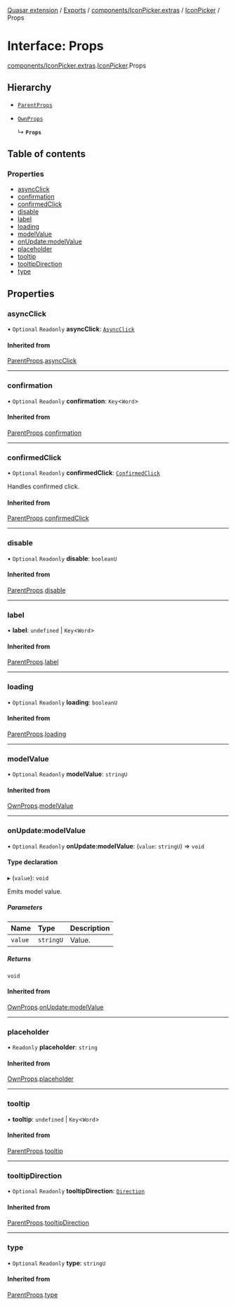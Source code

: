 [Quasar extension](../index.md) / [Exports](../modules.md) / [components/IconPicker.extras](../modules/components_IconPicker_extras.md) / [IconPicker](../modules/components_IconPicker_extras.IconPicker.md) / Props

# Interface: Props

[components/IconPicker.extras](../modules/components_IconPicker_extras.md).[IconPicker](../modules/components_IconPicker_extras.IconPicker.md).Props

## Hierarchy

- [`ParentProps`](components_IconPicker_extras.IconPicker.ParentProps.md)

- [`OwnProps`](components_IconPicker_extras.IconPicker.OwnProps.md)

  ↳ **`Props`**

## Table of contents

### Properties

- [asyncClick](components_IconPicker_extras.IconPicker.Props.md#asyncclick)
- [confirmation](components_IconPicker_extras.IconPicker.Props.md#confirmation)
- [confirmedClick](components_IconPicker_extras.IconPicker.Props.md#confirmedclick)
- [disable](components_IconPicker_extras.IconPicker.Props.md#disable)
- [label](components_IconPicker_extras.IconPicker.Props.md#label)
- [loading](components_IconPicker_extras.IconPicker.Props.md#loading)
- [modelValue](components_IconPicker_extras.IconPicker.Props.md#modelvalue)
- [onUpdate:modelValue](components_IconPicker_extras.IconPicker.Props.md#onupdate:modelvalue)
- [placeholder](components_IconPicker_extras.IconPicker.Props.md#placeholder)
- [tooltip](components_IconPicker_extras.IconPicker.Props.md#tooltip)
- [tooltipDirection](components_IconPicker_extras.IconPicker.Props.md#tooltipdirection)
- [type](components_IconPicker_extras.IconPicker.Props.md#type)

## Properties

### asyncClick

• `Optional` `Readonly` **asyncClick**: [`AsyncClick`](components_api_async_click.asyncClick.AsyncClick.md)

#### Inherited from

[ParentProps](components_IconPicker_extras.IconPicker.ParentProps.md).[asyncClick](components_IconPicker_extras.IconPicker.ParentProps.md#asyncclick)

___

### confirmation

• `Optional` `Readonly` **confirmation**: `Key`<`Word`\>

#### Inherited from

[ParentProps](components_IconPicker_extras.IconPicker.ParentProps.md).[confirmation](components_IconPicker_extras.IconPicker.ParentProps.md#confirmation)

___

### confirmedClick

• `Optional` `Readonly` **confirmedClick**: [`ConfirmedClick`](components_api_confirmed_click.confirmedClick.ConfirmedClick.md)

Handles confirmed click.

#### Inherited from

[ParentProps](components_IconPicker_extras.IconPicker.ParentProps.md).[confirmedClick](components_IconPicker_extras.IconPicker.ParentProps.md#confirmedclick)

___

### disable

• `Optional` `Readonly` **disable**: `booleanU`

#### Inherited from

[ParentProps](components_IconPicker_extras.IconPicker.ParentProps.md).[disable](components_IconPicker_extras.IconPicker.ParentProps.md#disable)

___

### label

• **label**: `undefined` \| `Key`<`Word`\>

#### Inherited from

[ParentProps](components_IconPicker_extras.IconPicker.ParentProps.md).[label](components_IconPicker_extras.IconPicker.ParentProps.md#label)

___

### loading

• `Optional` `Readonly` **loading**: `booleanU`

#### Inherited from

[ParentProps](components_IconPicker_extras.IconPicker.ParentProps.md).[loading](components_IconPicker_extras.IconPicker.ParentProps.md#loading)

___

### modelValue

• `Optional` `Readonly` **modelValue**: `stringU`

#### Inherited from

[OwnProps](components_IconPicker_extras.IconPicker.OwnProps.md).[modelValue](components_IconPicker_extras.IconPicker.OwnProps.md#modelvalue)

___

### onUpdate:modelValue

• `Optional` `Readonly` **onUpdate:modelValue**: (`value`: `stringU`) => `void`

#### Type declaration

▸ (`value`): `void`

Emits model value.

##### Parameters

| Name | Type | Description |
| :------ | :------ | :------ |
| `value` | `stringU` | Value. |

##### Returns

`void`

#### Inherited from

[OwnProps](components_IconPicker_extras.IconPicker.OwnProps.md).[onUpdate:modelValue](components_IconPicker_extras.IconPicker.OwnProps.md#onupdate:modelvalue)

___

### placeholder

• `Readonly` **placeholder**: `string`

#### Inherited from

[OwnProps](components_IconPicker_extras.IconPicker.OwnProps.md).[placeholder](components_IconPicker_extras.IconPicker.OwnProps.md#placeholder)

___

### tooltip

• **tooltip**: `undefined` \| `Key`<`Word`\>

#### Inherited from

[ParentProps](components_IconPicker_extras.IconPicker.ParentProps.md).[tooltip](components_IconPicker_extras.IconPicker.ParentProps.md#tooltip)

___

### tooltipDirection

• `Optional` `Readonly` **tooltipDirection**: [`Direction`](../modules/components_api_direction.direction.md#direction)

#### Inherited from

[ParentProps](components_IconPicker_extras.IconPicker.ParentProps.md).[tooltipDirection](components_IconPicker_extras.IconPicker.ParentProps.md#tooltipdirection)

___

### type

• `Optional` `Readonly` **type**: `stringU`

#### Inherited from

[ParentProps](components_IconPicker_extras.IconPicker.ParentProps.md).[type](components_IconPicker_extras.IconPicker.ParentProps.md#type)
